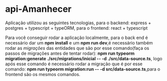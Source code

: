 # api-Amanhecer

Aplicação utilizou as seguintes tecnologias, para o backend: express + postgres + typescript + typeORM, para o frontend: react + typescript

Para você conseguir rodar a aplicação localmente, para o back end é necessário dar um <strong>npm install</strong> e um <strong>npm run dev</strong>,é necessário também rodar as <i>migrações</i> das entidades que são por esse comando(faça os passos de migrações antes de tentar rodar): <strong>npm run typeorm migration:generate ./src/migrations/inicial  -- -d ./src/data-source.ts</strong>, logo após esse comando é necessário rodar a migração que é por esse comando: <strong>npm run typeorm migration:run -- -d src/data-source.ts</strong>,para o frontend são os mesmos comandos.